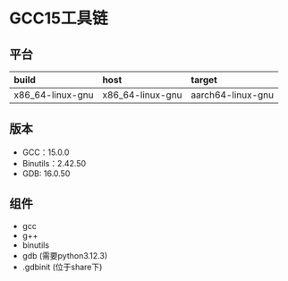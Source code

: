 # GCC15工具链

## 平台

| build            | host             | target            |
| :--------------- | :--------------- | :---------------- |
| x86_64-linux-gnu | x86_64-linux-gnu | aarch64-linux-gnu |

## 版本

- GCC：15.0.0
- Binutils：2.42.50
- GDB: 16.0.50

## 组件

- gcc
- g++
- binutils
- gdb (需要python3.12.3)
- .gdbinit (位于share下)
